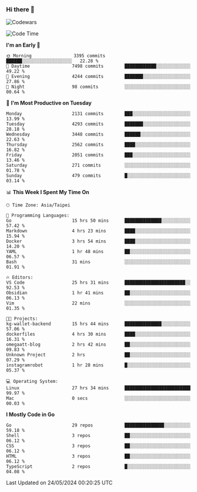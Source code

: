 ### Hi there 👋

![Codewars](https://www.codewars.com/users/omegaatt36/badges/small)

<!--START_SECTION:waka-->
![Code Time](http://img.shields.io/badge/Code%20Time-2%2C454%20hrs%2042%20mins-blue)

**I'm an Early 🐤** 

```text
🌞 Morning                3395 commits        ██████░░░░░░░░░░░░░░░░░░░   22.28 % 
🌆 Daytime                7498 commits        ████████████░░░░░░░░░░░░░   49.22 % 
🌃 Evening                4244 commits        ███████░░░░░░░░░░░░░░░░░░   27.86 % 
🌙 Night                  98 commits          ░░░░░░░░░░░░░░░░░░░░░░░░░   00.64 % 
```
📅 **I'm Most Productive on Tuesday** 

```text
Monday                   2131 commits        ███░░░░░░░░░░░░░░░░░░░░░░   13.99 % 
Tuesday                  4293 commits        ███████░░░░░░░░░░░░░░░░░░   28.18 % 
Wednesday                3448 commits        ██████░░░░░░░░░░░░░░░░░░░   22.63 % 
Thursday                 2562 commits        ████░░░░░░░░░░░░░░░░░░░░░   16.82 % 
Friday                   2051 commits        ███░░░░░░░░░░░░░░░░░░░░░░   13.46 % 
Saturday                 271 commits         ░░░░░░░░░░░░░░░░░░░░░░░░░   01.78 % 
Sunday                   479 commits         █░░░░░░░░░░░░░░░░░░░░░░░░   03.14 % 
```


📊 **This Week I Spent My Time On** 

```text
🕑︎ Time Zone: Asia/Taipei

💬 Programming Languages: 
Go                       15 hrs 50 mins      ██████████████░░░░░░░░░░░   57.42 % 
Markdown                 4 hrs 23 mins       ████░░░░░░░░░░░░░░░░░░░░░   15.94 % 
Docker                   3 hrs 54 mins       ████░░░░░░░░░░░░░░░░░░░░░   14.20 % 
YAML                     1 hr 48 mins        ██░░░░░░░░░░░░░░░░░░░░░░░   06.57 % 
Bash                     31 mins             ░░░░░░░░░░░░░░░░░░░░░░░░░   01.91 % 

🔥 Editors: 
VS Code                  25 hrs 31 mins      ███████████████████████░░   92.53 % 
Obsidian                 1 hr 41 mins        ██░░░░░░░░░░░░░░░░░░░░░░░   06.13 % 
Vim                      22 mins             ░░░░░░░░░░░░░░░░░░░░░░░░░   01.35 % 

🐱‍💻 Projects: 
kg-wallet-backend        15 hrs 44 mins      ██████████████░░░░░░░░░░░   57.06 % 
dockerfiles              4 hrs 30 mins       ████░░░░░░░░░░░░░░░░░░░░░   16.31 % 
omegaatt-blog            2 hrs 42 mins       ██░░░░░░░░░░░░░░░░░░░░░░░   09.83 % 
Unknown Project          2 hrs               ██░░░░░░░░░░░░░░░░░░░░░░░   07.29 % 
instagramrobot           1 hr 28 mins        █░░░░░░░░░░░░░░░░░░░░░░░░   05.37 % 

💻 Operating System: 
Linux                    27 hrs 34 mins      █████████████████████████   99.97 % 
Mac                      0 secs              ░░░░░░░░░░░░░░░░░░░░░░░░░   00.03 % 
```

**I Mostly Code in Go** 

```text
Go                       29 repos            ███████████████░░░░░░░░░░   59.18 % 
Shell                    3 repos             ██░░░░░░░░░░░░░░░░░░░░░░░   06.12 % 
CSS                      3 repos             ██░░░░░░░░░░░░░░░░░░░░░░░   06.12 % 
HTML                     3 repos             ██░░░░░░░░░░░░░░░░░░░░░░░   06.12 % 
TypeScript               2 repos             █░░░░░░░░░░░░░░░░░░░░░░░░   04.08 % 
```




 Last Updated on 24/05/2024 00:20:25 UTC
<!--END_SECTION:waka-->

<!--
**omegaatt36/omegaatt36** is a ✨ _special_ ✨ repository because its `README.md` (this file) appears on your GitHub profile.

Here are some ideas to get you started:

- 🔭 I’m currently working on ...
- 🌱 I’m currently learning ...
- 👯 I’m looking to collaborate on ...
- 🤔 I’m looking for help with ...
- 💬 Ask me about ...
- 📫 How to reach me: ...
- 😄 Pronouns: ...
- ⚡ Fun fact: ...
-->
